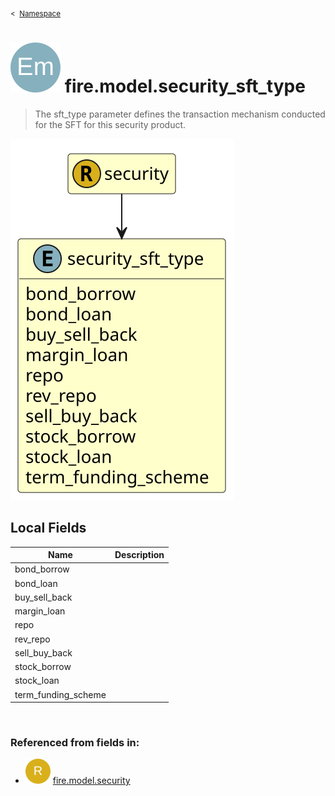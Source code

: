 <sub>&lt;&nbsp; [Namespace](index.md)</sub>
# <img src='images/enumType-lg.svg'/> fire.model.security_sft_type
>  
>The sft_type parameter defines the transaction mechanism conducted for the SFT for this security product.
> 
<img src='images/fire.model.security_sft_type.svg'/>


## Local Fields


| Name        | Description |
| ----------- | ----------- |
| bond_borrow |   |
| bond_loan |   |
| buy_sell_back |   |
| margin_loan |   |
| repo |   |
| rev_repo |   |
| sell_buy_back |   |
| stock_borrow |   |
| stock_loan |   |
| term_funding_scheme |   |

<br/>

### Referenced from fields in:
- <img src='images/recordType.svg'/> [fire.model.security](UDT-fire.model.security.md)
